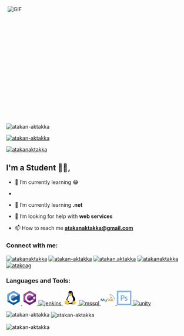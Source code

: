 <img align="right" alt="GIF" src="https://github.com/abhisheknaiidu/abhisheknaiidu/blob/master/code.gif?raw=true" width="500" height="320" />

<p align="left"> <img src="https://komarev.com/ghpvc/?username=atakan-aktakka&label=Profile%20views&color=0e75b6&style=flat" alt="atakan-aktakka" /> </p>

<p align="left"> <a href="https://github.com/ryo-ma/github-profile-trophy"><img src="https://github-profile-trophy.vercel.app/?username=atakan-aktakka" alt="atakan-aktakka" /></a> </p>

<p align="left"> <a href="https://twitter.com/atakanaktakka" target="blank"><img src="https://img.shields.io/twitter/follow/atakanaktakka?logo=twitter&style=for-the-badge" alt="atakanaktakka" /></a> </p>

## I'm a Student 👨‍🎓,
- 🌱 I’m currently learning 😂
- 
- 🌱 I’m currently learning **.net**

- 🤝 I’m looking for help with **web services**

- 📫 How to reach me **atakanaktakka@gmail.com**

<h3 align="left">Connect with me:</h3>
<p align="left">
<a href="https://twitter.com/atakanaktakka" target="blank"><img align="center" src="https://raw.githubusercontent.com/rahuldkjain/github-profile-readme-generator/master/src/images/icons/Social/twitter.svg" alt="atakanaktakka" height="30" width="40" /></a>
<a href="https://linkedin.com/in/atakan-aktakka" target="blank"><img align="center" src="https://raw.githubusercontent.com/rahuldkjain/github-profile-readme-generator/master/src/images/icons/Social/linked-in-alt.svg" alt="atakan-aktakka" height="30" width="40" /></a>
<a href="https://fb.com/atakan.aktakka" target="blank"><img align="center" src="https://raw.githubusercontent.com/rahuldkjain/github-profile-readme-generator/master/src/images/icons/Social/facebook.svg" alt="atakan.aktakka" height="30" width="40" /></a>
<a href="https://instagram.com/atakanaktakka" target="blank"><img align="center" src="https://raw.githubusercontent.com/rahuldkjain/github-profile-readme-generator/master/src/images/icons/Social/instagram.svg" alt="atakanaktakka" height="30" width="40" /></a>
<a href="https://www.youtube.com/c/atakcag" target="blank"><img align="center" src="https://raw.githubusercontent.com/rahuldkjain/github-profile-readme-generator/master/src/images/icons/Social/youtube.svg" alt="atakcag" height="30" width="40" /></a>
</p>

<h3 align="left">Languages and Tools:</h3>
<p align="left"> <a href="https://www.cprogramming.com/" target="_blank" rel="noreferrer"> <img src="https://raw.githubusercontent.com/devicons/devicon/master/icons/c/c-original.svg" alt="c" width="40" height="40"/> </a> <a href="https://www.w3schools.com/cs/" target="_blank" rel="noreferrer"> <img src="https://raw.githubusercontent.com/devicons/devicon/master/icons/csharp/csharp-original.svg" alt="csharp" width="40" height="40"/> </a> <a href="https://www.jenkins.io" target="_blank" rel="noreferrer"> <img src="https://www.vectorlogo.zone/logos/jenkins/jenkins-icon.svg" alt="jenkins" width="40" height="40"/> </a> <a href="https://www.linux.org/" target="_blank" rel="noreferrer"> <img src="https://raw.githubusercontent.com/devicons/devicon/master/icons/linux/linux-original.svg" alt="linux" width="40" height="40"/> </a> <a href="https://www.microsoft.com/en-us/sql-server" target="_blank" rel="noreferrer"> <img src="https://www.svgrepo.com/show/303229/microsoft-sql-server-logo.svg" alt="mssql" width="40" height="40"/> </a> <a href="https://www.mysql.com/" target="_blank" rel="noreferrer"> <img src="https://raw.githubusercontent.com/devicons/devicon/master/icons/mysql/mysql-original-wordmark.svg" alt="mysql" width="40" height="40"/> </a> <a href="https://www.photoshop.com/en" target="_blank" rel="noreferrer"> <img src="https://raw.githubusercontent.com/devicons/devicon/master/icons/photoshop/photoshop-line.svg" alt="photoshop" width="40" height="40"/> </a> <a href="https://unity.com/" target="_blank" rel="noreferrer"> <img src="https://www.vectorlogo.zone/logos/unity3d/unity3d-icon.svg" alt="unity" width="40" height="40"/> </a> </p>

<p><img align="left" src="https://github-readme-stats.vercel.app/api/top-langs?username=atakan-aktakka&show_icons=true&locale=en&layout=compact" alt="atakan-aktakka" /></p>

<p>&nbsp;<img align="center" src="https://github-readme-stats.vercel.app/api?username=atakan-aktakka&show_icons=true&locale=en" alt="atakan-aktakka" /></p>

<p><img align="center" src="https://github-readme-streak-stats.herokuapp.com/?user=atakan-aktakka&" alt="atakan-aktakka" /></p>
